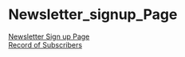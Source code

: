 # Newsletter_signup_Page
<a href="https://floating-sierra-79543.herokuapp.com/"> Newsletter Sign up Page</a><br>
<a href="https://us6.admin.mailchimp.com/lists/members/#p:1-s:25-sa:last_update_time-so:false"> Record of Subscribers </a>
